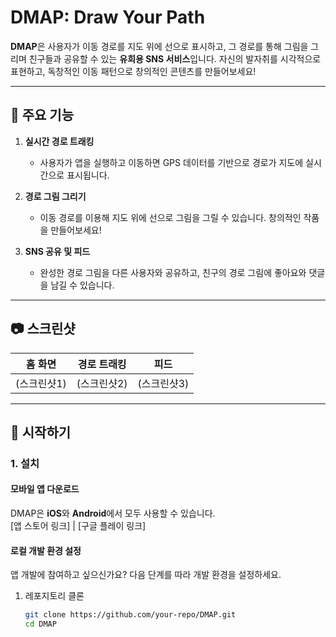 # DMAP: Draw Your Path

**DMAP**은 사용자가 이동 경로를 지도 위에 선으로 표시하고, 그 경로를 통해 그림을 그리며 친구들과 공유할 수 있는 **유희용 SNS 서비스**입니다. 자신의 발자취를 시각적으로 표현하고, 독창적인 이동 패턴으로 창의적인 콘텐츠를 만들어보세요!

---

## 🌟 주요 기능
1. **실시간 경로 트래킹**  
   - 사용자가 앱을 실행하고 이동하면 GPS 데이터를 기반으로 경로가 지도에 실시간으로 표시됩니다.
   
2. **경로 그림 그리기**  
   - 이동 경로를 이용해 지도 위에 선으로 그림을 그릴 수 있습니다. 창의적인 작품을 만들어보세요!

3. **SNS 공유 및 피드**  
   - 완성한 경로 그림을 다른 사용자와 공유하고, 친구의 경로 그림에 좋아요와 댓글을 남길 수 있습니다.

---

## 📷 스크린샷
| 홈 화면 | 경로 트래킹 | 피드 |
|---------|-------------|------|
| (스크린샷1) | (스크린샷2) | (스크린샷3) |

---

## 🚀 시작하기

### 1. **설치**
#### 모바일 앱 다운로드
DMAP은 **iOS**와 **Android**에서 모두 사용할 수 있습니다.  
[앱 스토어 링크] | [구글 플레이 링크]

#### 로컬 개발 환경 설정
앱 개발에 참여하고 싶으신가요? 다음 단계를 따라 개발 환경을 설정하세요.

1. 레포지토리 클론
   ```bash
   git clone https://github.com/your-repo/DMAP.git
   cd DMAP

